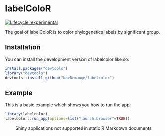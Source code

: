 
# labelColoR

<!-- badges: start -->

[![Lifecycle:
experimental](https://img.shields.io/badge/lifecycle-experimental-orange.svg)](https://lifecycle.r-lib.org/articles/stages.html#experimental)
<!-- badges: end -->

The goal of labelColoR is to color phylogenetics labels by significant
group.

## Installation

You can install the development version of labelcolor like so:

``` r
install.packages("devtools")
library("devtools")
devtools::install_github("NoeDemange/labelcolor")
```

## Example

This is a basic example which shows you how to run the app:

``` r
library(labelcolor)
labelcolor::run_app(options=list("launch.browser"=TRUE))
```

<div style="width: 100% ; height: 400px ; text-align: center; box-sizing: border-box; -moz-box-sizing: border-box; -webkit-box-sizing: border-box;" class="muted well">Shiny applications not supported in static R Markdown documents</div>
